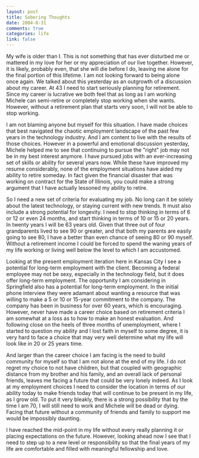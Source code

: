 ```yaml
--- 
layout: post
title: Sobering Thoughts
date: 2004-8-31
comments: true
categories: life
link: false
---
```

My wife is older than I. This is not something that has ever disturbed me or mattered in my love for her or my appreciation of our live together. However, it is likely, probably even, that she will die before I do, leaving me alone for the final portion of this lifetime. I am not looking forward to being alone once again. We talked about this yesterday as an outgrowth of a discussion about my career. At 43 I need to start seriously planning for retirement. Since my career is lucrative we both feel that as long as I am working Michele can semi-retire or completely stop working when she wants. However, without a retirement plan that starts very soon, I will not be able to stop working.

I am not blaming anyone but myself for this situation. I have made choices that best navigated the chaotic employment landscape of the past few years in the technology industry. And I am content to live with the results of those choices. However in a powerful and emotional discussion yesterday, Michele helped me to see that continuing to pursue the "right" job may not be in my best interest anymore. I have pursued jobs with an ever-increasing set of skills or ability for several years now. While these have improved my resume considerably, none of the employment situations have aided my ability to retire someday. In fact given the financial disaster that was working on contract for the State of Illinois, you could make a strong argument that I have actually lessoned my ability to retire.

So I need a new set of criteria for evaluating my job. No long can it be solely about the latest technology, or staying current with new trends. It must also include a strong potential for longevity. I need to stop thinking in terms of 6 or 12 or even 24 months, and start thinking in terms of 10 or 15 or 20 years. In twenty years I will be 63 years old. Given that three out of four grandparents lived to see 90 or greater, and that both my parents are easily going to see 80, I have a better than even chance of seeing 80 or 90 myself. Without a retirement income I could be forced to spend the waning years of my life working or living well below the level to which I am accustomed.

Looking at the present employment iteration here in Kansas City I see a potential for long-term employment with the client. Becoming a federal employee may not be sexy, especially in the technology field, but it does offer long-term employment. The opportunity I am considering in Springfield also has a potential for long-term employment. In the initial phone interview they were adamant about wanting a resource that was willing to make a 5 or 10 or 15-year commitment to the company. The company has been in business for over 60 years, which is encouraging. However, never have made a career choice based on retirement criteria I am somewhat at a loss as to how to make an honest evaluation. And following close on the heels of three months of unemployment, where I started to question my ability and I lost faith in myself to some degree, it is very hard to face a choice that may very well determine what my life will look like in 20 or 25 years time.

And larger than the career choice I am facing is the need to build community for myself so that I am not alone at the end of my life. I do not regret my choice to not have children, but that coupled with geographic distance from my brother and his family, and an overall lack of personal friends, leaves me facing a future that could be very lonely indeed. As I look at my employment choices I need to consider the location in terms of our ability today to make friends today that will continue to be present in my life, as I grow old. To put it very bleakly, there is a strong possibility that by the time I am 70, I will still need to work and Michele will be dead or dying. Facing that future without a community of friends and family to support me would be impossibly daunting.

I have reached the mid-point in my life without every really planning it or placing expectations on the future. However, looking ahead now I see that I need to step up to a new level or responsibility so that the final years of my life are comfortable and filled with meaningful fellowship and love.
